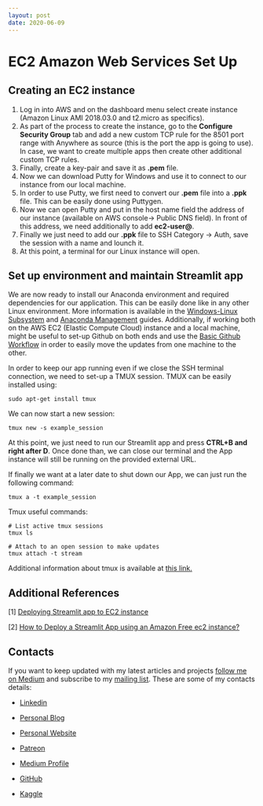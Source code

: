```yaml
---
layout: post
date: 2020-06-09
---
```


# EC2 Amazon Web Services Set Up

## Creating an EC2 instance

1. Log in into AWS and on the dashboard menu select create instance (Amazon Linux AMI 2018.03.0 and t2.micro as specifics).
2. As part of the process to create the instance, go to the **Configure Security Group** tab and add a new custom TCP rule for the 8501 port range with Anywhere as source (this is the port the app is going to use). In case, we want to create multiple apps then create other additional custom TCP rules.
3. Finally, create a key-pair and save it as **.pem** file.
4. Now we can download Putty for Windows and use it to connect to our instance from our local machine.
5. In order to use Putty, we first need to convert our **.pem** file into a **.ppk** file. This can be easily done using Puttygen.
6. Now we can open Putty and put in the host name field the address of our instance (available on AWS console-> Public DNS field). In front of this address, we need additionally to add **ec2-user@**.
7. Finally we just need to add our **.ppk** file to SSH Category -> Auth, save the session with a name and lounch it.
8. At this point, a terminal for our Linux instance will open.

## Set up environment and maintain Streamlit app

We are now ready to install our Anaconda environment and required dependencies for our application. This can be easily done like in any other Linux environment. More information is available in the [Windows-Linux Subsystem](https://pierpaolo28.github.io/blog/tips/Windows-Linux-Subsystem/) and [Anaconda Management](https://pierpaolo28.github.io/blog/tips/Anaconda-Management/) guides. Additionally, if working both on the AWS EC2 (Elastic Compute Cloud) instance and a local machine, might be useful to set-up Github on both ends and use the [Basic Github Workflow](https://pierpaolo28.github.io/blog/tips/Basic-Git-Workflow/) in order to easily move the updates from one machine to the other.

In order to keep our app running even if we close the SSH terminal connection, we need to set-up a TMUX session. TMUX can be easily installed using:

```
sudo apt-get install tmux
```

We can now start a new session:

```
tmux new -s example_session
```

At this point, we just need to run our Streamlit app and press **CTRL+B and right after D**. Once done than, we can close our terminal and the App instance will still be running on the provided external URL.

If finally we want at a later date to shut down our App, we can just run the following command:

```
tmux a -t example_session
```

Tmux useful commands:

```
# List active tmux sessions
tmux ls

# Attach to an open session to make updates
tmux attach -t stream
```


Additional information about tmux is available at [this link.](https://danielmiessler.com/study/tmux/#:~:text=Show%20existing%20sessions,shortcut%20ctrl%E2%80%93b%E2%80%93s.)

## Additional References

[1] [Deploying Streamlit app to EC2 instance](https://medium.com/@pokepim/deploying-streamlit-app-to-ec2-instance-7a7edeffbb54)

[2] [How to Deploy a Streamlit App using an Amazon Free ec2 instance?](https://towardsdatascience.com/how-to-deploy-a-streamlit-app-using-an-amazon-free-ec2-instance-416a41f69dc3)

## Contacts

If you want to keep updated with my latest articles and projects [follow me on Medium](https://medium.com/@pierpaoloippolito28?source=post_page---------------------------) and subscribe to my [mailing list](http://eepurl.com/gwO-Dr?source=post_page---------------------------). These are some of my contacts details:

* [Linkedin](https://uk.linkedin.com/in/pier-paolo-ippolito-202917146?source=post_page---------------------------)

* [Personal Blog](https://pierpaolo28.github.io/blog/?source=post_page---------------------------)

* [Personal Website](https://pierpaolo28.github.io/?source=post_page---------------------------)

* [Patreon](https://www.patreon.com/user?u=32155890)

* [Medium Profile](https://towardsdatascience.com/@pierpaoloippolito28?source=post_page---------------------------)

* [GitHub](https://github.com/pierpaolo28?source=post_page---------------------------)

* [Kaggle](https://www.kaggle.com/pierpaolo28?source=post_page---------------------------)
